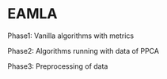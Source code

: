 # EAMLA

Phase1: Vanilla algorithms with metrics

Phase2: Algorithms running with data of PPCA

Phase3: Preprocessing of data

